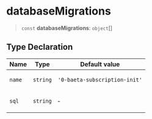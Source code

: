 # databaseMigrations

> `const` **databaseMigrations**: `object`[]

## Type Declaration

<table>
<thead>
<tr>
<th>Name</th>
<th>Type</th>
<th>Default value</th>
</tr>
</thead>
<tbody>
<tr>
<td>

`name`

</td>
<td>

`string`

</td>
<td>

`'0-baeta-subscription-init'`

</td>
</tr>
<tr>
<td>

`sql`

</td>
<td>

`string`

</td>
<td>

&hyphen;

</td>
</tr>
</tbody>
</table>
